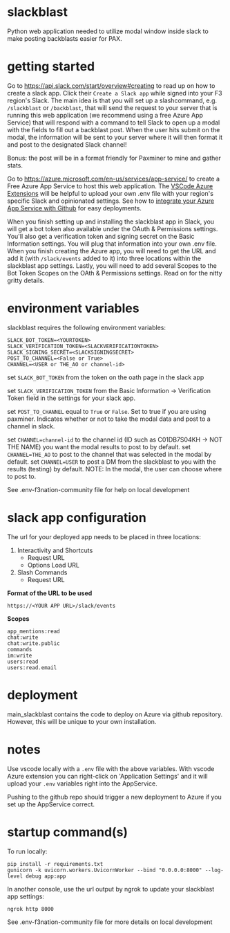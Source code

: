 # slackblast

Python web application needed to utilize modal window inside slack to make posting backblasts easier for PAX.

# getting started

Go to https://api.slack.com/start/overview#creating to read up on how to create a slack app. Click their `Create a Slack app` while signed into your F3 region's Slack. The main idea is that you will set up a slashcommand, e.g. `/slackblast` or `/backblast`, that will send the request to your server that is running this web application (we recommend using a free Azure App Service) that will respond with a command to tell Slack to open up a modal with the fields to fill out a backblast post. When the user hits submit on the modal, the information will be sent to your server where it will then format it and post to the designated Slack channel!

Bonus: the post will be in a format friendly for Paxminer to mine and gather stats.

Go to https://azure.microsoft.com/en-us/services/app-service/ to create a Free Azure App Service to host this web application. The [VSCode Azure Extensions](https://code.visualstudio.com/docs/azure/extensions) will be helpful to upload your own .env file with your region's specific Slack and opinionated settings. See how to [integrate your Azure App Service with Github](https://github.com/MicrosoftDocs/azure-docs/blob/master/articles/app-service/deploy-continuous-deployment.md) for easy deployments.

When you finish setting up and installing the slackblast app in Slack, you will get a bot token also available under the OAuth & Permissions settings. You'll also get a verification token and signing secret on the Basic Information settings. You will plug that information into your own .env file. When you finish creating the Azure app, you will need to get the URL and add it (with `/slack/events` added to it) into three locations within the slackblast app settings. Lastly, you will need to add several Scopes to the Bot Token Scopes on the OAth & Permissions settings. Read on for the nitty gritty details.

# environment variables

slackblast requires the following environment variables:

```
SLACK_BOT_TOKEN=<YOURTOKEN>
SLACK_VERIFICATION_TOKEN=<SLACKVERIFICATIONTOKEN>
SLACK_SIGNING_SECRET=<SLACKSIGNINGSECRET>
POST_TO_CHANNEL=<False or True>
CHANNEL=<USER or THE_AO or channel-id>
```

set `SLACK_BOT_TOKEN` from the token on the oath page in the slack app

set `SLACK_VERIFICATION_TOKEN` from the Basic Information -> Verification Token field in the settings for your slack app.

set `POST_TO_CHANNEL` equal to `True` or `False`. Set to true if you are using paxminer. Indicates whether or not to take the modal data and post to a channel in slack.

set `CHANNEL=channel-id` to the channel id (ID such as C01DB7S04KH -> NOT THE NAME) you want the modal results to post to by default.
set `CHANNEL=THE_AO` to post to the channel that was selected in the modal by default.
set `CHANNEL=USER` to post a DM from the slackblast to you with the results (testing) by default.
NOTE: In the modal, the user can choose where to post to.

See .env-f3nation-community file for help on local development

# slack app configuration

The url for your deployed app needs to be placed in three locations:

1. Interactivity and Shortcuts
   - Request URL
   - Options Load URL
2. Slash Commands
   - Request URL

**Format of the URL to be used**

```
https://<YOUR APP URL>/slack/events
```

**Scopes**

```
app_mentions:read
chat:write
chat:write.public
commands
im:write
users:read
users:read.email
```

# deployment

main_slackblast contains the code to deploy on Azure via github repository. However, this will be unique to your own installation.

# notes

Use vscode locally with a `.env` file with the above variables. With vscode Azure extension you can right-click on 'Application Settings' and it will upload your `.env` variables right into the AppService.

Pushing to the github repo should trigger a new deployment to Azure if you set up the AppService correct.

# startup command(s)

To run locally:

```
pip install -r requirements.txt
gunicorn -k uvicorn.workers.UvicornWorker --bind "0.0.0.0:8000" --log-level debug app:app
```

In another console, use the url output by ngrok to update your slackblast app settings:

```
ngrok http 8000
```

See .env-f3nation-community file for more details on local development
